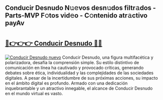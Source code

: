 ## Conducir Desnudo N𝚞𝚎vos desn𝚞dos filtr𝚊dos - Parts-MVP F𝚘tos vid𝚎o - C𝚘ntenido atr𝚊ctivo payAv

# <h2><a href="http://mb3ek4.tromn.icu/?c=Conducir+Desnudo">🔗👉👉👉 Conducir Desnudo 🔗🔗</a></h2>

[![Conducir Desnudo nuevo](https://i.imgur.com/pEAQMta.gif)](http://mb3ek4.tromn.icu/?c=Conducir+Desnudo)
Conducir Desnudo, una figura multifacética y polarizadora, desafía la comprensión simple. Su estilo distintivo de comunicación en línea ha cautivado y provocado críticas, generando debates sobre ética, individualidad y las complejidades de las sociedades digitales. A pesar de la incertidumbre de sus próximas acciones, su impacto en el ámbito digital es profundo. Armado con una dedicación inquebrantable y un atractivo innegable, el alcance de Conducir Desnudo en el mundo virtual es vasto.
